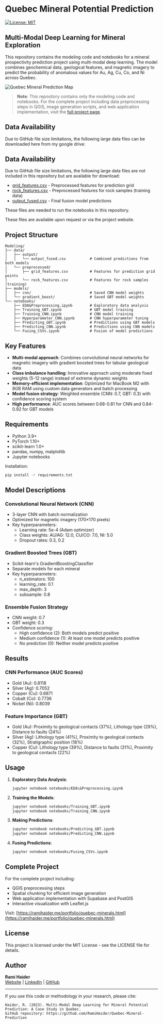 # Quebec Mineral Potential Prediction

[![License: MIT](https://img.shields.io/badge/License-MIT-yellow.svg)](https://opensource.org/licenses/MIT)

## Multi-Modal Deep Learning for Mineral Exploration

This repository contains the modeling code and notebooks for a mineral prospectivity prediction project using multi-modal deep learning. The model combines geochemical data, geological features, and magnetic imagery to predict the probability of anomalous values for Au, Ag, Cu, Co, and Ni across Quebec.

![Quebec Mineral Prediction Map](https://ramihaider.me/assets/images/quebec-prediction-map.jpg)

> **Note**: This repository contains only the modeling code and notebooks. For the complete project including data preprocessing steps in QGIS, image generation scripts, and web application implementation, visit the [full project page](https://ramihaider.me/portfolio/quebec-minerals.html).


## Data Availability

Due to GitHub file size limitations, the following large data files can be downloaded here from my google drive:

## Data Availability

Due to GitHub file size limitations, the following large data files are not included in this repository but are available for download:

- [grid_features.csv](https://drive.google.com/file/d/1y6hQBOGBeAFnbeqS9Y5x_Guj5KUYYz5L/view?usp=sharing) - Preprocessed features for prediction grid
- [rock_features.csv](https://drive.google.com/file/d/YOUR_FILE_ID/view?usp=sharing) - Preprocessed features for rock samples (training data)
- [output_fused.csv](https://drive.google.com/file/d/19ND0ATOUSzDf3l9Kn1mVsrPvOPqwooPM/view?usp=sharing) - Final fusion model predictions

These files are needed to run the notebooks in this repository.


These files are available upon request or via the project website.

## Project Structure

```
Modeling/
├── data/
│   ├── output/
│   │   └── output_fused.csv           # Combined predictions from both models
│   └── preprocessed/
│       ├── grid_features.csv          # Features for prediction grid points
│       └── rock_features.csv          # Features for rock samples (training)
├── models/
│   ├── cnn/                           # Saved CNN model weights
│   └── gradient_boost/                # Saved GBT model weights
└── notebooks/
    ├── EDA&Preprocessing.ipynb        # Exploratory data analysis
    ├── Training_GBT.ipynb             # GBT model training
    ├── Training_CNN.ipynb             # CNN model training
    ├── Hyperparameter_CNN.ipynb       # CNN hyperparameter tuning
    ├── Predicting_GBT.ipynb           # Predictions using GBT models
    ├── Predicting_CNN.ipynb           # Predictions using CNN models
    └── Fusing_CSVs.ipynb              # Fusion of model predictions
```

## Key Features

- **Multi-modal approach**: Combines convolutional neural networks for magnetic imagery with gradient boosted trees for tabular geological data
- **Class imbalance handling**: Innovative approach using moderate fixed weights (5-12 range) instead of extreme dynamic weights
- **Memory-efficient implementation**: Optimized for MacBook M2 with 8GB RAM using custom data generators and batch processing
- **Model fusion strategy**: Weighted ensemble (CNN: 0.7, GBT: 0.3) with confidence scoring system
- **High performance**: AUC scores between 0.68-0.81 for CNN and 0.84-0.92 for GBT models

## Requirements

- Python 3.9+
- PyTorch 1.10+
- scikit-learn 1.0+
- pandas, numpy, matplotlib
- Jupyter notebooks

Installation:
```bash
pip install -r requirements.txt
```

## Model Descriptions

### Convolutional Neural Network (CNN)

- 3-layer CNN with batch normalization
- Optimized for magnetic imagery (170×170 pixels)
- Key hyperparameters:
  - Learning rate: 5e-4 (Adam optimizer)
  - Class weights: AU/AG: 12.0, CU/CO: 7.0, NI: 5.0
  - Dropout rates: 0.3, 0.2

### Gradient Boosted Trees (GBT)

- Scikit-learn's GradientBoostingClassifier
- Separate models for each mineral
- Key hyperparameters:
  - n_estimators: 100
  - learning_rate: 0.1
  - max_depth: 3
  - subsample: 0.8

### Ensemble Fusion Strategy

- CNN weight: 0.7
- GBT weight: 0.3
- Confidence scoring:
  - High confidence (2): Both models predict positive
  - Medium confidence (1): At least one model predicts positive
  - No prediction (0): Neither model predicts positive

## Results

### CNN Performance (AUC Scores)
- Gold (Au): 0.8118
- Silver (Ag): 0.7052
- Copper (Cu): 0.6871
- Cobalt (Co): 0.7736
- Nickel (Ni): 0.8039

### Feature Importance (GBT)
- Gold (Au): Proximity to geological contacts (37%), Lithology type (29%), Distance to faults (24%)
- Silver (Ag): Lithology type (41%), Proximity to geological contacts (32%), Stratigraphic position (18%)
- Copper (Cu): Lithology type (39%), Distance to faults (31%), Proximity to geological contacts (22%)

## Usage

1. **Exploratory Data Analysis**:
   ```bash
   jupyter notebook notebooks/EDA\&Preprocessing.ipynb
   ```

2. **Training the Models**:
   ```bash
   jupyter notebook notebooks/Training_GBT.ipynb
   jupyter notebook notebooks/Training_CNN.ipynb
   ```

3. **Making Predictions**:
   ```bash
   jupyter notebook notebooks/Predicting_GBT.ipynb
   jupyter notebook notebooks/Predicting_CNN.ipynb
   ```

4. **Fusing Predictions**:
   ```bash
   jupyter notebook notebooks/Fusing_CSVs.ipynb
   ```

## Complete Project

For the complete project including:
- QGIS preprocessing steps
- Spatial chunking for efficient image generation
- Web application implementation with Supabase and PostGIS
- Interactive visualization with Leaflet.js

Visit: [https://ramihaider.me/portfolio/quebec-minerals.html](https://ramihaider.me/portfolio/quebec-minerals.html)

## License

This project is licensed under the MIT License - see the LICENSE file for details.

## Author

**Rami Haider**  
[Website](https://ramihaider.me) | [LinkedIn](https://linkedin.com/in/ramihaider) | [GitHub](https://github.com/RamiHaider)

---

If you use this code or methodology in your research, please cite:
```
Haider, R. (2023). Multi-Modal Deep Learning for Mineral Potential Prediction: A Case Study in Quebec. 
GitHub repository: https://github.com/RamiHaider/Quebec-Mineral-Prediction
```
